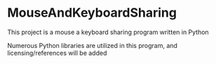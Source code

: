 # MouseAndKeyboardSharing
This project is a mouse a keyboard sharing program written in Python
 
Numerous Python libraries are utilized in this program, and licensing/references will be added
